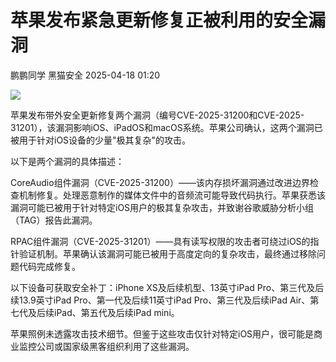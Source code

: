 #  苹果发布紧急更新修复正被利用的安全漏洞   
鹏鹏同学  黑猫安全   2025-04-18 01:20  
  
![](https://mmbiz.qpic.cn/sz_mmbiz_png/8dBEfDPEce8PSmQlnwB2vBI7pxHaQ7XSpxKcpJk072XK8ZK4F99crFBjaL6oM1jVENNowFqnGTOsRoYwatibx3Q/640?wx_fmt=png&from=appmsg "")  
  
苹果发布带外安全更新修复两个漏洞（编号CVE-2025-31200和CVE-2025-31201），该漏洞影响iOS、iPadOS和macOS系统。苹果公司确认，这两个漏洞已被用于针对iOS设备的少量"极其复杂"的攻击。  
  
以下是两个漏洞的具体描述：  
  
CoreAudio组件漏洞（CVE-2025-31200）——该内存损坏漏洞通过改进边界检查机制修复。处理恶意制作的媒体文件中的音频流可能导致代码执行。苹果获悉该漏洞可能已被用于针对特定iOS用户的极其复杂攻击，并致谢谷歌威胁分析小组（TAG）报告此漏洞。  
  
RPAC组件漏洞（CVE-2025-31201）——具有读写权限的攻击者可绕过iOS的指针验证机制。苹果确认该漏洞可能已被用于高度定向的复杂攻击，最终通过移除问题代码完成修复。  
  
以下设备可获取安全补丁：iPhone XS及后续机型、13英寸iPad Pro、第三代及后续13.9英寸iPad Pro、第一代及后续11英寸iPad Pro、第三代及后续iPad Air、第七代及后续iPad、第五代及后续iPad mini。  
  
苹果照例未透露攻击技术细节。但鉴于这些攻击仅针对特定iOS用户，很可能是商业监控公司或国家级黑客组织利用了这些漏洞。  
  
  
